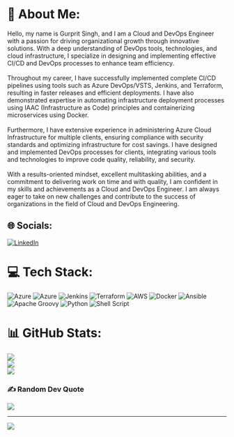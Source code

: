 # 💫 About Me:
Hello, my name is Gurprit Singh, and I am a Cloud and DevOps Engineer with a passion for driving organizational growth through innovative solutions. With a deep understanding of DevOps tools, technologies, and cloud infrastructure, I specialize in designing and implementing effective CI/CD and DevOps processes to enhance team efficiency.<br><br>Throughout my career, I have successfully implemented complete CI/CD pipelines using tools such as Azure DevOps/VSTS, Jenkins, and Terraform, resulting in faster releases and efficient deployments. I have also demonstrated expertise in automating infrastructure deployment processes using IAAC (Infrastructure as Code) principles and containerizing microservices using Docker.<br><br>Furthermore, I have extensive experience in administering Azure Cloud Infrastructure for multiple clients, ensuring compliance with security standards and optimizing infrastructure for cost savings. I have designed and implemented DevOps processes for clients, integrating various tools and technologies to improve code quality, reliability, and security.<br><br>With a results-oriented mindset, excellent multitasking abilities, and a commitment to delivering work on time and with quality, I am confident in my skills and achievements as a Cloud and DevOps Engineer. I am always eager to take on new challenges and contribute to the success of organizations in the field of Cloud and DevOps Engineering.


## 🌐 Socials:
[![LinkedIn](https://img.shields.io/badge/LinkedIn-%230077B5.svg?logo=linkedin&logoColor=white)](https://linkedin.com/in/https://www.linkedin.com/in/gurprit-singh-221284149/) 

# 💻 Tech Stack:
![Azure](https://img.shields.io/badge/azure-%230072C6.svg?style=flat-square&logo=azure-devops&logoColor=white) ![Azure](https://img.shields.io/badge/azure-%230072C6.svg?style=flat-square&logo=azure-devops&logoColor=white) ![Jenkins](https://img.shields.io/badge/jenkins-%232C5263.svg?style=flat-square&logo=jenkins&logoColor=white) ![Terraform](https://img.shields.io/badge/terraform-%235835CC.svg?style=flat-square&logo=terraform&logoColor=white) ![AWS](https://img.shields.io/badge/AWS-%23FF9900.svg?style=flat-square&logo=amazon-aws&logoColor=white) ![Docker](https://img.shields.io/badge/docker-%230db7ed.svg?style=flat-square&logo=docker&logoColor=white) ![Ansible](https://img.shields.io/badge/ansible-%231A1918.svg?style=flat-square&logo=ansible&logoColor=white) ![Apache Groovy](https://img.shields.io/badge/Apache%20Groovy-4298B8.svg?style=flat-square&logo=Apache+Groovy&logoColor=white) ![Python](https://img.shields.io/badge/python-3670A0?style=flat-square&logo=python&logoColor=ffdd54) ![Shell Script](https://img.shields.io/badge/shell_script-%23121011.svg?style=flat-square&logo=gnu-bash&logoColor=white)
# 📊 GitHub Stats:
![](https://github-readme-stats.vercel.app/api?username=Gurpritsingh09&theme=default&hide_border=false&include_all_commits=true&count_private=false)<br/>
![](https://github-readme-streak-stats.herokuapp.com/?user=Gurpritsingh09&theme=default&hide_border=false)<br/>
![](https://github-readme-stats.vercel.app/api/top-langs/?username=Gurpritsingh09&theme=default&hide_border=false&include_all_commits=true&count_private=false&layout=compact)

### ✍️ Random Dev Quote
![](https://quotes-github-readme.vercel.app/api?type=horizontal&theme=gruvbox)

---
[![](https://visitcount.itsvg.in/api?id=Gurpritsingh09&icon=0&color=3)](https://visitcount.itsvg.in)

<!-- Proudly created with GPRM ( https://gprm.itsvg.in ) -->

